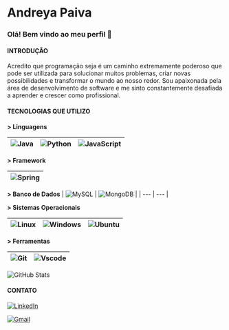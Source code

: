 # **Andreya Paiva**

### Olá! Bem vindo ao meu perfil 👋

#### INTRODUÇÃO
Acredito que programação seja é um caminho extremamente poderoso que pode ser utilizada para solucionar muitos problemas, criar novas possibilidades e transformar o mundo ao nosso redor. Sou apaixonada pela área de desenvolvimento de software e me sinto constantemente desafiada a aprender e crescer como profissional.

#### TECNOLOGIAS QUE UTILIZO

**> Linguagens**  

| ![Java](https://img.shields.io/badge/java-%23ED8B00.svg?style=for-the-badge&logo=openjdk&logoColor=white)  | ![Python](https://img.shields.io/badge/python-3670A0?style=for-the-badge&logo=python&logoColor=ffdd54) | ![JavaScript](https://img.shields.io/badge/JavaScript-F7DF1E?style=for-the-badge&logo=javascript&logoColor=black) |
| ------ | ------ | ------------- |


**> Framework** 

| ![Spring](https://img.shields.io/badge/spring-%236DB33F.svg?style=for-the-badge&logo=spring&logoColor=white) |  
| ------ | 

**> Banco de Dados**
| ![MySQL](https://img.shields.io/badge/MySQL-00000F?style=for-the-badge&logo=mysql&logoColor=white) | ![MongoDB](https://img.shields.io/badge/MongoDB-%234ea94b.svg?style=for-the-badge&logo=mongodb&logoColor=white) |
| --- | --- |



**> Sistemas Operacionais**

| ![Linux](https://img.shields.io/badge/Linux-000?style=for-the-badge&logo=linux&logoColor=FCC624)  | ![Windows](https://img.shields.io/badge/Windows-000?style=for-the-badge&logo=windows&logoColor=2CA5E0) | ![Ubuntu](https://img.shields.io/badge/Ubuntu-35495E?style=for-the-badge&logo=ubuntu&logoColor=2CA5E0) |
| ------ | ------ | ---------- |


**> Ferramentas**

| ![Git](https://img.shields.io/badge/GIT-E44C30?style=for-the-badge&logo=git&logoColor=white)    | ![Vscode](https://img.shields.io/badge/Vscode-007ACC?style=for-the-badge&logo=visual-studio-code&logoColor=white)|
| ----------- | ----------- |


![GitHub Stats](https://github-readme-stats.vercel.app/api?username=andreyabpaiva&theme=transparent&bg_color=DAA4C1&border_color=DAA4C1&show_icons=true&icon_color=E21481&title_color=5E0836&text_color=7E164D)

#### CONTATO 

[![LinkedIn](https://img.shields.io/badge/LinkedIn-0077B5?style=for-the-badge&logo=linkedin&logoColor=white)](https://www.linkedin.com/in/andreya-paiva-0438252a2/)

[![Gmail](https://img.shields.io/badge/Gmail-333333?style=for-the-badge&logo=gmail&logoColor=red)](mailto:andreyacbpaiva@gmail.com)
